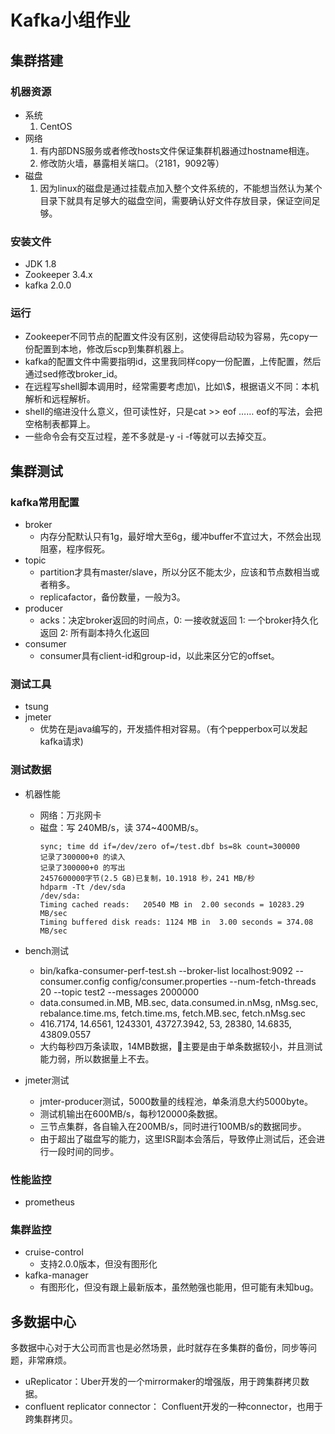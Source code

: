 # Kafka小组作业

## 集群搭建

### 机器资源

- 系统
    1. CentOS
- 网络
    1. 有内部DNS服务或者修改hosts文件保证集群机器通过hostname相连。
    2. 修改防火墙，暴露相关端口。（2181，9092等）
- 磁盘
    1. 因为linux的磁盘是通过挂载点加入整个文件系统的，不能想当然认为某个目录下就具有足够大的磁盘空间，需要确认好文件存放目录，保证空间足够。

### 安装文件

- JDK 1.8
- Zookeeper 3.4.x
- kafka 2.0.0

### 运行

- Zookeeper不同节点的配置文件没有区别，这使得启动较为容易，先copy一份配置到本地，修改后scp到集群机器上。
- kafka的配置文件中需要指明id，这里我同样copy一份配置，上传配置，然后通过sed修改broker_id。
- 在远程写shell脚本调用时，经常需要考虑加\，比如\\$，根据语义不同：本机解析和远程解析。
- shell的缩进没什么意义，但可读性好，只是cat >> eof …… eof的写法，会把空格制表都算上。
- 一些命令会有交互过程，差不多就是-y -i -f等就可以去掉交互。

## 集群测试

### kafka常用配置

- broker
  - 内存分配默认只有1g，最好增大至6g，缓冲buffer不宜过大，不然会出现阻塞，程序假死。
- topic
  - partition才具有master/slave，所以分区不能太少，应该和节点数相当或者稍多。
  - replicafactor，备份数量，一般为3。
- producer
  - acks：决定broker返回的时间点，0: 一接收就返回 1: 一个broker持久化返回 2: 所有副本持久化返回
- consumer
  - consumer具有client-id和group-id，以此来区分它的offset。

### 测试工具

- tsung
- jmeter
  - 优势在是java编写的，开发插件相对容易。（有个pepperbox可以发起kafka请求)

### 测试数据

- 机器性能
  - 网络：万兆网卡
  - 磁盘：写 240MB/s，读 374~400MB/s。
    ``` shell
    sync; time dd if=/dev/zero of=/test.dbf bs=8k count=300000
    记录了300000+0 的读入
    记录了300000+0 的写出
    2457600000字节(2.5 GB)已复制，10.1918 秒，241 MB/秒
    hdparm -Tt /dev/sda
    /dev/sda:
    Timing cached reads:   20540 MB in  2.00 seconds = 10283.29 MB/sec
    Timing buffered disk reads: 1124 MB in  3.00 seconds = 374.08 MB/sec
    ```
- bench测试
  - bin/kafka-consumer-perf-test.sh --broker-list localhost:9092 --consumer.config config/consumer.properties --num-fetch-threads 20 --topic test2 --messages 2000000
  - data.consumed.in.MB, MB.sec, data.consumed.in.nMsg, nMsg.sec, rebalance.time.ms, fetch.time.ms, fetch.MB.sec, fetch.nMsg.sec
  - 416.7174, 14.6561, 1243301, 43727.3942, 53, 28380, 14.6835, 43809.0557
  - 大约每秒四万条读取，14MB数据，主要是由于单条数据较小，并且测试能力弱，所以数据量上不去。

- jmeter测试
  - jmter-producer测试，5000数量的线程池，单条消息大约5000byte。
  - 测试机输出在600MB/s，每秒120000条数据。
  - 三节点集群，各自输入在200MB/s，同时进行100MB/s的数据同步。
  - 由于超出了磁盘写的能力，这里ISR副本会落后，导致停止测试后，还会进行一段时间的同步。

### 性能监控

- prometheus

### 集群监控

- cruise-control
  - 支持2.0.0版本，但没有图形化
- kafka-manager
  - 有图形化，但没有跟上最新版本，虽然勉强也能用，但可能有未知bug。

## 多数据中心

多数据中心对于大公司而言也是必然场景，此时就存在多集群的备份，同步等问题，非常麻烦。

- uReplicator：Uber开发的一个mirrormaker的增强版，用于跨集群拷贝数据。
- confluent replicator connector： Confluent开发的一种connector，也用于跨集群拷贝。 
